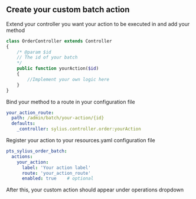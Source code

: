 ## Create your custom batch action

Extend your controller you want your action to be executed in and add your method
```php
class OrderController extends Controller
{
    /* @param $id
    // The id of your batch 
    */
    public function yourAction($id)
    {
        //Implement your own logic here
    }
}
```

Bind your method to a route in your configuration file

```yaml
your_action_route:
  path: /admin/batch/your-action/{id}
  defaults:
    _controller: sylius.controller.order:yourAction

```

Register your action to your resources.yaml configuration file

```yaml
pts_sylius_order_batch:
  actions:
    your_action:
      label: 'Your action label'
      route: 'your_action_route'
      enabled: true    # optional
  ```

After this, your custom action should appear under operations dropdown